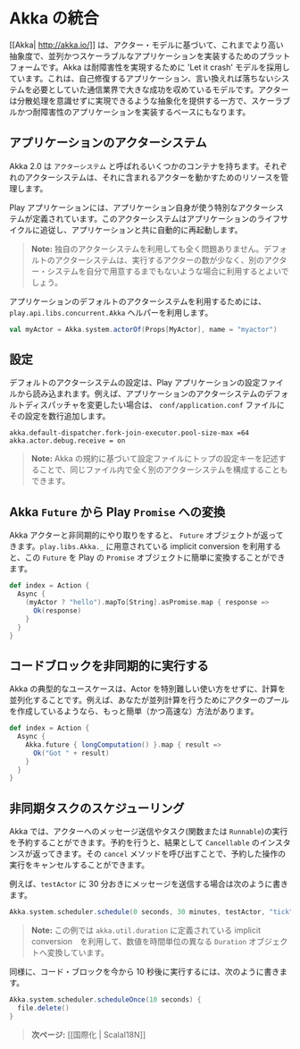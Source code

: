 <!-- translated -->
<!--
# Integrating with Akka
-->
# Akka の統合

<!--
[[Akka| http://akka.io/]] uses the Actor Model to raise the abstraction level and provide a better platform to build correct concurrent and scalable applications. For fault-tolerance it adopts the ‘Let it crash’ model, which has been used with great success in the telecoms industry to build applications that self-heal - systems that never stop. Actors also provide the abstraction for transparent distribution and the basis for truly scalable and fault-tolerant applications.
-->
[[Akka| http://akka.io/]] は、アクター・モデルに基づいて、これまでより高い抽象度で、並列かつスケーラブルなアプリケーションを実装するためのプラットフォームです。Akka は耐障害性を実現するために 'Let it crash' モデルを採用しています。これは、自己修復するアプリケーション、言い換えれば落ちないシステムを必要としていた通信業界で大きな成功を収めているモデルです。アクターは分散処理を意識せずに実現できるような抽象化を提供する一方で、スケーラブルかつ耐障害性のアプリケーションを実装するベースにもなります。

<!--
## The application actor system
-->
## アプリケーションのアクターシステム

<!--
Akka 2.0 can work with several containers called `ActorSystems`. An actor system manages the resources it is configured to use in order to run the actors which it contains. 
-->
Akka 2.0 は `アクターシステム` と呼ばれるいくつかのコンテナを持ちます。それぞれのアクターシステムは、それに含まれるアクターを動かすためのリソースを管理します。

<!--
A Play application defines a special actor system to be used by the application. This actor system follows the application life-cycle and restarts automatically when the application restarts.
-->
Play アプリケーションには、アプリケーション自身が使う特別なアクターシステムが定義されています。このアクターシステムはアプリケーションのライフサイクルに追従し、アプリケーションと共に自動的に再起動します。

<!--
> **Note:** Nothing prevents you from using another actor system from within a Play application. The provided default is convenient if you only need to start a few actors without bothering to set-up your own actor system.
-->
> **Note:** 独自のアクターシステムを利用しても全く問題ありません。デフォルトのアクターシステムは、実行するアクターの数が少なく、別のアクター・システムを自分で用意するまでもないような場合に利用するとよいでしょう。

<!--
You can access the default application actor system using the `play.api.libs.concurrent.Akka` helper:
-->
アプリケーションのデフォルトのアクターシステムを利用するためには、`play.api.libs.concurrent.Akka` ヘルパーを利用します。

```scala
val myActor = Akka.system.actorOf(Props[MyActor], name = "myactor")
```

<!--
## Configuration
-->
## 設定

<!--
The default actor system configuration is read from the Play application configuration file. For example, to configure the default dispatcher of the application actor system, add these lines to the `conf/application.conf` file:
-->
デフォルトのアクターシステムの設定は、Play アプリケーションの設定ファイルから読み込まれます。例えば、アプリケーションのアクターシステムのデフォルトディスパッチャを変更したい場合は、 `conf/application.conf` ファイルにその設定を数行追加します。

```
akka.default-dispatcher.fork-join-executor.pool-size-max =64
akka.actor.debug.receive = on
```

<!--
> **Note:** You can also configure any other actor system from the same file; just provide a top configuration key.
-->
> **Note:** Akka の規約に基づいて設定ファイルにトップの設定キーを記述することで、同じファイル内で全く別のアクターシステムを構成することもできます。

<!--
## Converting Akka `Future` to Play `Promise`
-->
## Akka `Future` から Play `Promise` への変換

<!--
When you interact asynchronously with an Akka actor we will get `Future` object. You can easily convert it to a Play `Promise` using the implicit conversion provided in `play.libs.Akka._`:
-->
Akka アクターと非同期的にやり取りをすると、 `Future` オブジェクトが返ってきます。`play.libs.Akka._` に用意されている implicit conversion を利用すると、この `Future` を Play の `Promise` オブジェクトに簡単に変換することができます。

```scala
def index = Action {
  Async {
    (myActor ? "hello").mapTo[String].asPromise.map { response =>
      Ok(response)      
    }    
  }
}
```

<!--
## Executing a block of code asynchronously
-->
## コードブロックを非同期的に実行する

<!--
A common use case within Akka is to have some computation performed concurrently, without needing the extra utility of an Actor. If you find yourself creating a pool of Actors for the sole reason of performing a calculation in parallel, there is an easier (and faster) way:
-->
Akka の典型的なユースケースは、Actor を特別難しい使い方をせずに、計算を並列化することです。例えば、あなたが並列計算を行うためにアクターのプールを作成しているようなら、もっと簡単（かつ高速な）方法があります。

```scala
def index = Action {
  Async {
    Akka.future { longComputation() }.map { result =>
      Ok("Got " + result)    
    }    
  }
}
```

<!--
## Scheduling asynchronous tasks
-->
## 非同期タスクのスケジューリング

<!--
You can schedule sending messages to actors and executing tasks (functions or `Runnable`). You will get a `Cancellable` back that you can call `cancel` on to cancel the execution of the scheduled operation.
-->
Akka では、アクターへのメッセージ送信やタスク(関数または `Runnable`)の実行を予約することができます。予約を行うと、結果として `Cancellable` のインスタンスが返ってきます。その `cancel` メソッドを呼び出すことで、予約した操作の実行をキャンセルすることができます。

<!--
For example, to send a message to the `testActor` every 30 minutes:
-->
例えば、`testActor` に 30 分おきにメッセージを送信する場合は次のように書きます。

```scala
Akka.system.scheduler.schedule(0 seconds, 30 minutes, testActor, "tick")
```

<!--
> **Note:** This example uses implicit conversions defined in `akka.util.duration` to convert numbers to `Duration` objects with various time units.
-->
> **Note:** この例では `akka.util.duration` に定義されている implicit conversion　を利用して、数値を時間単位の異なる `Duration` オブジェクトへ変換しています。

<!--
Similarly, to run a block of code ten seconds from now:
-->
同様に、コード・ブロックを今から 10 秒後に実行するには、次のように書きます。

```scala
Akka.system.scheduler.scheduleOnce(10 seconds) {
  file.delete()
}
```

<!--
> **Next:** [[Internationalization | ScalaI18N]]
-->
> **次ページ:** [[国際化 | ScalaI18N]]
